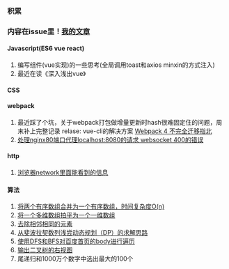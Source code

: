 ### 积累
### 内容在issue里！[我的文章](https://github.com/Moriarty02/blog/issues)
#### Javascript(ES6 vue react)
1. 编写组件(vue实现)的一些思考(全局调用toast和axios minxin的方式注入)
2. 最近在读《深入浅出vue》


#### CSS
#### webpack
1. 最近踩了个坑，关于webpack打包做增量更新时hash很难固定住的问题，周末补上完整记录
relase: vue-cli的解决方案 [Webpack 4 不完全迁移指北](https://github.com/dwqs/blog/issues/60)
2. [处理nginx80端口代理localhost:8080的请求 websocket 400的错误](https://github.com/Moriarty02/blog/issues/7)
#### http
1. [ 浏览器network里面能看到的信息](https://github.com/Moriarty02/blog/issues/5)
#### 算法
1. [将两个有序数组合并为一个有序数组，时间复杂度O(n)](https://github.com/Moriarty02/blog/issues/1)
2. [将一个多维数组拍平为一个一维数组](https://github.com/Moriarty02/blog/issues/2)
3. [去除相邻相同的元素](https://github.com/Moriarty02/blog/issues/3)
4. [从斐波拉契数列浅尝动态规划（DP）的求解思路 ](https://github.com/Moriarty02/blog/issues/4)
5. [使用DFS和BFS对百度首页的body进行遍历](https://github.com/Moriarty02/blog/issues/6)
6. [输出二叉树的右视图](https://github.com/Moriarty02/blog/issues/8)
7. 尾递归和1000万个数字中选出最大的100个